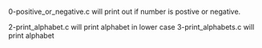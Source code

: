 0-positive_or_negative.c will print out if number is postive or negative.

2-print_alphabet.c will print alphabet in lower case
3-print_alphabets.c will print alphabet 
